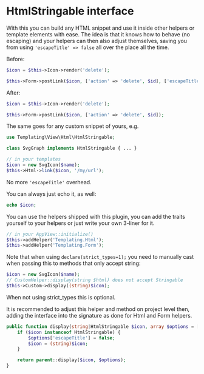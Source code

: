 # HtmlStringable interface
With this you can build any HTML snippet and use it inside other helpers or template elements with ease.
The idea is that it knows how to behave (no escaping) and your helpers can then also adjust themselves, saving
you from using `'escapeTitle' => false` all over the place all the time.

Before:
```php
$icon = $this->Icon->render('delete');

$this->Form->postLink($icon, ['action' => 'delete', $id], ['escapeTitle' => false]);
```

After:
```php
$icon = $this->Icon->render('delete');

$this->Form->postLink($icon, ['action' => 'delete', $id]);
```

The same goes for any custom snippet of yours, e.g.

```php
use Templating\View\Html\HtmlStringable;

class SvgGraph implements HtmlStringable { ... }

// in your templates
$icon = new SvgIcon($name);
$this->Html->link($icon, '/my/url');
```
No more `'escapeTitle'` overhead.

You can always just echo it, as well:
```php
echo $icon;
```

You can use the helpers shipped with this plugin, you can add the traits yourself to your helpers or just write your own
3-liner for it.
```php
// in your AppView::initialize()
$this->addHelper('Templating.Html');
$this->addHelper('Templating.Form');
```

Note that when using `declare(strict_types=1);` you need to manually cast when passing this to methods that only accept string:
```php
$icon = new SvgIcon($name);
// CustomHelper::display(string $html) does not accept Stringable
$this->Custom->display((string)$icon);
```
When not using strict_types this is optional.

It is recommended to adjust this helper and method on project level then, adding the interface into the signature
as done for Html and Form helpers.
```php
public function display(string|HtmlStringable $icon, array $options = []): string {
    if ($icon instanceof HtmlStringable) {
        $options['escapeTitle'] = false;
        $icon = (string)$icon;
    }

    return parent::display($icon, $options);
}
```
